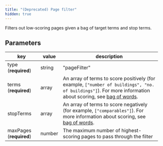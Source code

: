 ```yaml
---
title: "(Deprecated) Page filter"
hidden: true
---
```


Filters out low-scoring pages given a bag of target terms and stop terms.

## Parameters

| key                     | value  | description                                                  |
| ----------------------- | ------ | ------------------------------------------------------------ |
| type (**required**)     | string | "pageFilter"                                                 |
| terms (**required**)    | array  | An array of terms to score positively (for example, `["number of buildings", "no. of buildings"]`). For more information about scoring, see [bag of words](doc:bag-of-words). |
| stopTerms               | array  | An array of terms to score negatively (for example, `["comparables"]`). For more information about scoring, see [bag of words](doc:bag-of-words). |
| maxPages (**required**) | number | The maximum number of highest-scoring pages to pass through the filter |